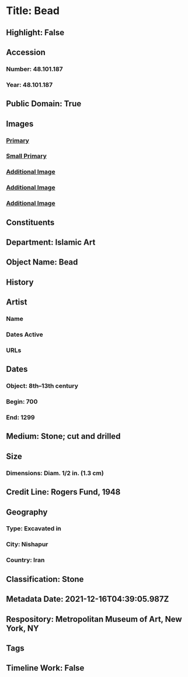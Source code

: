 # Title: Bead
## Highlight: False
## Accession
### Number: 48.101.187
### Year: 48.101.187
## Public Domain: True
## Images
### [Primary](https://images.metmuseum.org/CRDImages/is/original/AD-48.101.187b.JPG)
### [Small Primary](https://images.metmuseum.org/CRDImages/is/web-large/AD-48.101.187b.JPG)
### [Additional Image](https://images.metmuseum.org/CRDImages/is/original/AD-48.101.187.JPG)
### [Additional Image](https://images.metmuseum.org/CRDImages/is/original/sf48-101-87a.jpg)
### [Additional Image](https://images.metmuseum.org/CRDImages/is/original/sf48-101-187.jpg)
## Constituents
## Department: Islamic Art
## Object Name: Bead
## History
## Artist
### Name
### Dates Active
### URLs
## Dates
### Object: 8th–13th century
### Begin: 700
### End: 1299
## Medium: Stone; cut and drilled
## Size
### Dimensions: Diam. 1/2 in. (1.3 cm)
## Credit Line: Rogers Fund, 1948
## Geography
### Type: Excavated in
### City: Nishapur
### Country: Iran
## Classification: Stone
## Metadata Date: 2021-12-16T04:39:05.987Z
## Respository: Metropolitan Museum of Art, New York, NY
## Tags
## Timeline Work: False